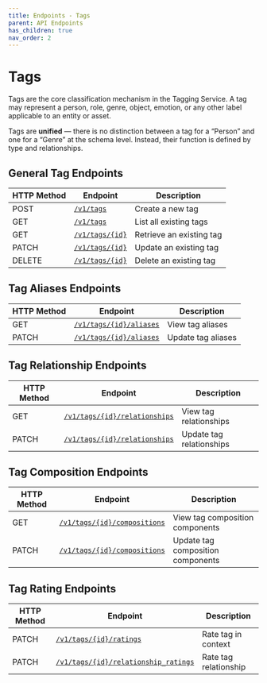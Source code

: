 ```yaml
---
title: Endpoints - Tags
parent: API Endpoints
has_children: true
nav_order: 2
---
```

# Tags

Tags are the core classification mechanism in the Tagging Service. A tag may represent a person, role, genre, object, emotion, or any other label applicable to an entity or asset.

Tags are **unified** — there is no distinction between a tag for a “Person” and one for a “Genre” at the schema level. Instead, their function is defined by type and relationships.

## General Tag Endpoints

| HTTP Method | Endpoint                              | Description              |
| ----------- | ------------------------------------- | ------------------------ |
| POST        | [`/v1/tags`](./tags/create.md)        | Create a new tag         |
| GET         | [`/v1/tags`](./tags/list.md)          | List all existing tags   |
| GET         | [`/v1/tags/{id}`](./tags/retrieve.md) | Retrieve an existing tag |
| PATCH       | [`/v1/tags/{id}`](./tags/update.md)   | Update an existing tag   |
| DELETE      | [`/v1/tags/{id}`](./tags/delete.md)   | Delete an existing tag   |

## Tag Aliases Endpoints

| HTTP Method | Endpoint                                                   | Description        |
| ----------- | ---------------------------------------------------------- | ------------------ |
| GET         | [`/v1/tags/{id}/aliases`](./tags/{id}/aliases/retrieve.md) | View tag aliases   |
| PATCH       | [`/v1/tags/{id}/aliases`](./tags/{id}/aliases/update.md)    | Update tag aliases |

## Tag Relationship Endpoints

| HTTP Method | Endpoint                                                              | Description              |
| ----------- | --------------------------------------------------------------------- | ------------------------ |
| GET         | [`/v1/tags/{id}/relationships`](./tags/{id}/relationships/retrieve.md) | View tag relationships   |
| PATCH       | [`/v1/tags/{id}/relationships`](./tags/{id}/relationships/update.md)  | Update tag relationships |

## Tag Composition Endpoints

| HTTP Method | Endpoint                                                             | Description                       |
| ----------- | -------------------------------------------------------------------- | --------------------------------- |
| GET         | [`/v1/tags/{id}/compositions`](./tags/{id}/compositions/retrieve.md) | View tag composition components   |
| PATCH       | [`/v1/tags/{id}/compositions`](./tags/{id}/compositions/update.md)   | Update tag composition components |

## Tag Rating Endpoints

| HTTP Method | Endpoint                                                                    | Description           |
| ----------- | --------------------------------------------------------------------------- | --------------------- |
| PATCH       | [`/v1/tags/{id}/ratings`](./tags/{id}/ratings/contextual.md)                | Rate tag in context   |
| PATCH       | [`/v1/tags/{id}/relationship_ratings`](./tags/{id}/ratings/relationship.md) | Rate tag relationship |
